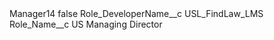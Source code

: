 <?xml version="1.0" encoding="UTF-8"?>
<CustomMetadata xmlns="http://soap.sforce.com/2006/04/metadata" xmlns:xsi="http://www.w3.org/2001/XMLSchema-instance" xmlns:xsd="http://www.w3.org/2001/XMLSchema">
    <label>Manager14</label>
    <protected>false</protected>
    <values>
        <field>Role_DeveloperName__c</field>
        <value xsi:type="xsd:string">USL_FindLaw_LMS</value>
    </values>
    <values>
        <field>Role_Name__c</field>
        <value xsi:type="xsd:string">US Managing Director</value>
    </values>
</CustomMetadata>
